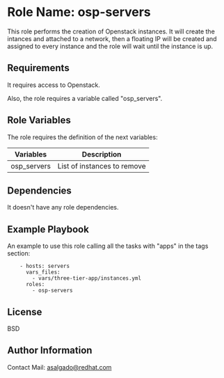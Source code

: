 Role Name: osp-servers
=========

This role performs the creation of Openstack instances. It will create the intances and attached to a network, then a floating IP will be created and assigned to every instance and the role will wait until the instance is up.

Requirements
------------

It requires access to Openstack.

Also, the role requires a variable called "osp_servers".

Role Variables
--------------

The role requires the definition of the next variables:

| Variables | Description |
| ------------- | ------------- |
| osp_servers | List of instances to remove |

Dependencies
------------

It doesn't have any role dependencies.

Example Playbook
----------------

An example to use this role calling all the tasks with "apps" in the tags section:

```
    - hosts: servers
      vars_files:
        - vars/three-tier-app/instances.yml
      roles:
        - osp-servers
```

License
-------

BSD

Author Information
------------------

Contact Mail: asalgado@redhat.com
